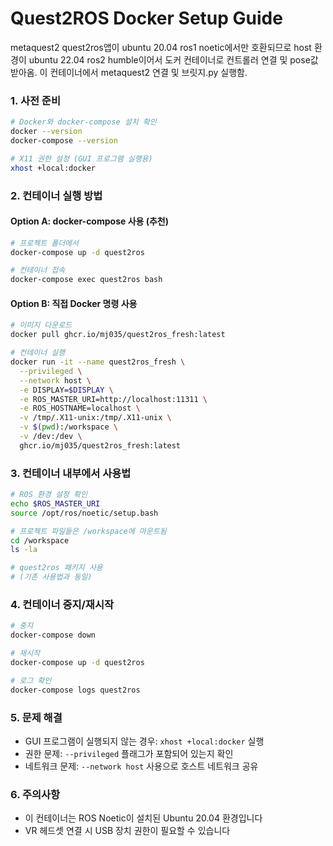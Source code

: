 # Quest2ROS Docker Setup Guide
metaquest2 quest2ros앱이 ubuntu 20.04 ros1 noetic에서만 호환되므로
host 환경이 ubuntu 22.04 ros2 humble이어서 도커 컨테이너로 컨트롤러 연결 및 pose값 받아옴.
이 컨테이너에서 metaquest2 연결 및 브릿지.py 실행함.

### 1. 사전 준비
```bash
# Docker와 docker-compose 설치 확인
docker --version
docker-compose --version

# X11 권한 설정 (GUI 프로그램 실행용)
xhost +local:docker
```

### 2. 컨테이너 실행 방법

#### Option A: docker-compose 사용 (추천)
```bash
# 프로젝트 폴더에서
docker-compose up -d quest2ros

# 컨테이너 접속
docker-compose exec quest2ros bash
```

#### Option B: 직접 Docker 명령 사용
```bash
# 이미지 다운로드
docker pull ghcr.io/mj035/quest2ros_fresh:latest

# 컨테이너 실행
docker run -it --name quest2ros_fresh \
  --privileged \
  --network host \
  -e DISPLAY=$DISPLAY \
  -e ROS_MASTER_URI=http://localhost:11311 \
  -e ROS_HOSTNAME=localhost \
  -v /tmp/.X11-unix:/tmp/.X11-unix \
  -v $(pwd):/workspace \
  -v /dev:/dev \
  ghcr.io/mj035/quest2ros_fresh:latest
```

### 3. 컨테이너 내부에서 사용법
```bash
# ROS 환경 설정 확인
echo $ROS_MASTER_URI
source /opt/ros/noetic/setup.bash

# 프로젝트 파일들은 /workspace에 마운트됨
cd /workspace
ls -la

# quest2ros 패키지 사용
# (기존 사용법과 동일)
```

### 4. 컨테이너 중지/재시작
```bash
# 중지
docker-compose down

# 재시작
docker-compose up -d quest2ros

# 로그 확인
docker-compose logs quest2ros
```

### 5. 문제 해결
- GUI 프로그램이 실행되지 않는 경우: `xhost +local:docker` 실행
- 권한 문제: `--privileged` 플래그가 포함되어 있는지 확인
- 네트워크 문제: `--network host` 사용으로 호스트 네트워크 공유

### 6. 주의사항
- 이 컨테이너는 ROS Noetic이 설치된 Ubuntu 20.04 환경입니다
- VR 헤드셋 연결 시 USB 장치 권한이 필요할 수 있습니다
